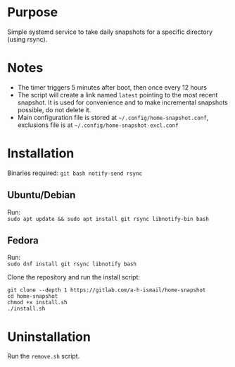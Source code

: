 # Purpose
Simple systemd service to take daily snapshots for a specific directory (using rsync).

# Notes
- The timer triggers 5 minutes after boot, then once every 12 hours
- The script will create a link named `latest` pointing to the most recent snapshot. It is used for convenience and to make incremental snapshots possible, do not delete it.
- Main configuration file is stored at `~/.config/home-snapshot.conf`, exclusions file is at `~/.config/home-snapshot-excl.conf`

# Installation
Binaries required: `git bash notify-send rsync`
## Ubuntu/Debian
Run:<br>
`sudo apt update && sudo apt install git rsync libnotify-bin bash`

## Fedora
Run:<br>
`sudo dnf install git rsync libnotify bash`

Clone the repository and run the install script:<br>
```
git clone --depth 1 https://gitlab.com/a-h-ismail/home-snapshot
cd home-snapshot
chmod +x install.sh
./install.sh
```

# Uninstallation
Run the `remove.sh` script.